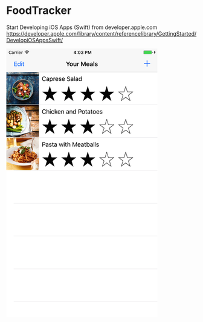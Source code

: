 # FoodTracker
Start Developing iOS Apps (Swift) from developer.apple.com
https://developer.apple.com/library/content/referencelibrary/GettingStarted/DevelopiOSAppsSwift/


![alt tag](https://github.com/oporas/FoodTracker/blob/master/FoodTracker.png)
